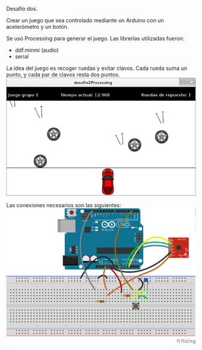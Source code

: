 Desafío dos.

Crear un juego que sea controlado mediante un Arduino con un acelerómetro y un botón.


Se usó Processing para generar el juego. Las librerías utilizadas fueron:
* ddf.minmi (audio)
* serial

La idea del juego es recoger ruedas y evitar clavos. Cada rueda suma un punto, y cada par de clavos resta dos puntos. 
![alt tag](./GUIdelJuego.png)

Las conexiones necesarios son las siguientes:
![alt tag](./protoboard_bb.png)
